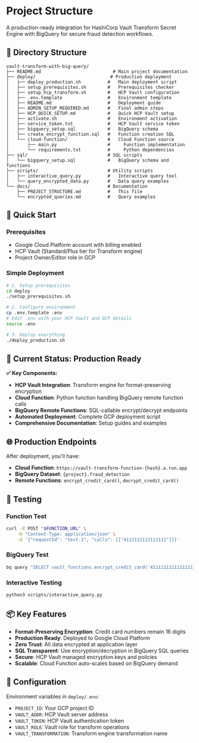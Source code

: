 # Project Structure

A production-ready integration for HashiCorp Vault Transform Secret Engine with BigQuery for secure fraud detection workflows.

## 📁 Directory Structure

```
vault-transform-with-big-query/
├── README.md                           # Main project documentation
├── deploy/                            # Production deployment
│   ├── deploy_production.sh          #   Main deployment script
│   ├── setup_prerequisites.sh        #   Prerequisites checker
│   ├── setup_hcp_transform.sh        #   HCP Vault configuration
│   ├── .env.template                 #   Environment template
│   ├── README.md                     #   Deployment guide
│   ├── ADMIN_SETUP_REQUIRED.md       #   Final admin steps
│   ├── HCP_QUICK_SETUP.md            #   Quick HCP Vault setup
│   ├── activate.sh                   #   Environment activation
│   ├── service_token.txt             #   HCP Vault service token
│   ├── bigquery_setup.sql            #   BigQuery schema
│   ├── create_encrypt_function.sql   #   Function creation SQL
│   └── cloud-function/               #   Cloud Function source
│       ├── main.py                   #     Function implementation
│       └── requirements.txt          #     Python dependencies
├── sql/                              # SQL scripts
│   └── bigquery_setup.sql            #   BigQuery schema and functions
├── scripts/                          # Utility scripts
│   ├── interactive_query.py          #   Interactive query tool
│   └── query_encrypted_data.py       #   Data query examples
└── docs/                             # Documentation
    ├── PROJECT_STRUCTURE.md          #   This file
    └── encrypted_queries.md          #   Query examples
```

## 🚀 Quick Start

### Prerequisites
- Google Cloud Platform account with billing enabled
- HCP Vault (Standard/Plus tier for Transform engine)
- Project Owner/Editor role in GCP

### Simple Deployment
```bash
# 1. Setup prerequisites
cd deploy
./setup_prerequisites.sh

# 2. Configure environment
cp .env.template .env
# Edit .env with your HCP Vault and GCP details
source .env

# 3. Deploy everything
./deploy_production.sh
```

## 🎯 Current Status: Production Ready

**✅ Key Components:**
- **HCP Vault Integration**: Transform engine for format-preserving encryption
- **Cloud Function**: Python function handling BigQuery remote function calls
- **BigQuery Remote Functions**: SQL-callable encrypt/decrypt endpoints
- **Automated Deployment**: Complete GCP deployment script
- **Comprehensive Documentation**: Setup guides and examples

## 🌐 Production Endpoints

After deployment, you'll have:
- **Cloud Function**: `https://vault-transform-function-{hash}.a.run.app`
- **BigQuery Dataset**: `{project}.fraud_detection`
- **Remote Functions**: `encrypt_credit_card()`, `decrypt_credit_card()`

## 🧪 Testing

### Function Test
```bash
curl -X POST "$FUNCTION_URL" \
    -H "Content-Type: application/json" \
    -d '{"requestId": "test-1", "calls": [["4111111111111111"]]}'
```

### BigQuery Test
```bash
bq query "SELECT vault_functions.encrypt_credit_card('4111111111111111')"
```

### Interactive Testing
```bash
python3 scripts/interactive_query.py
```

## 📦 Key Features

- **Format-Preserving Encryption**: Credit card numbers remain 16 digits
- **Production Ready**: Deployed to Google Cloud Platform
- **Zero Trust**: All data encrypted at application layer
- **SQL Transparent**: Use encryption/decryption in BigQuery SQL queries
- **Secure**: HCP Vault managed encryption keys and policies
- **Scalable**: Cloud Function auto-scales based on BigQuery demand

## 📝 Configuration

Environment variables in `deploy/.env`:
- `PROJECT_ID`: Your GCP project ID
- `VAULT_ADDR`: HCP Vault server address
- `VAULT_TOKEN`: HCP Vault authentication token
- `VAULT_ROLE`: Vault role for transform operations
- `VAULT_TRANSFORMATION`: Transform engine transformation name
